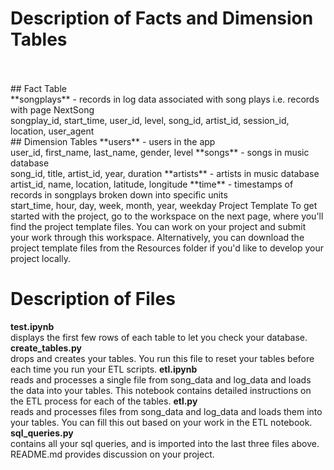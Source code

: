 
# Description of Facts and Dimension Tables 
<br>
<br>
## Fact Table 
<br>
**songplays** - records in log data associated with song plays i.e. records with page NextSong
<br>songplay_id, start_time, user_id, level, song_id, artist_id, session_id, location, user_agent
<br>
## Dimension Tables
**users** - users in the app
<br>user_id, first_name, last_name, gender, level
**songs** - songs in music database
<br>song_id, title, artist_id, year, duration
**artists** - artists in music database
<br>artist_id, name, location, latitude, longitude
**time** - timestamps of records in songplays broken down into specific units
<br>start_time, hour, day, week, month, year, weekday
Project Template
To get started with the project, go to the workspace on the next page, where you'll find the project template files. You can work on your project and submit your work through this workspace. Alternatively, you can download the project template files from the Resources folder if you'd like to develop your project locally.


# Description of Files
**test.ipynb**<br> displays the first few rows of each table to let you check your database.
**create_tables.py**<br> drops and creates your tables. You run this file to reset your tables before each time you run your ETL scripts.
**etl.ipynb**<br> reads and processes a single file from song_data and log_data and loads the data into your tables. This notebook contains detailed instructions on the ETL process for each of the tables.
**etl.py** <br>reads and processes files from song_data and log_data and loads them into your tables. You can fill this out based on your work in the ETL notebook.
**sql_queries.py**<br> contains all your sql queries, and is imported into the last three files above.
README.md provides discussion on your project.
